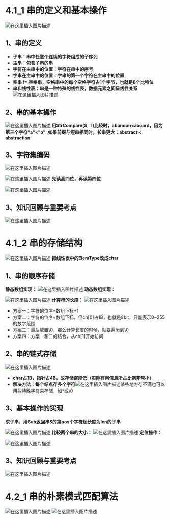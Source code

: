 # 4.1_1 串的定义和基本操作
![在这里插入图片描述](https://img-blog.csdnimg.cn/e5642147d35e495db2609ecb6713f7ab.png)
## 1、串的定义
 - **子串：串中任意个连续的字符组成的子序列**
 - **主串：包含子串的串**
 - **字符在主串中的位置：字符在串中的序号**
 - **字串在主串中的位置：字串的第一个字符在主串中的位置**
 - **空串 != 空格串，空格串中的每个空格字符占1个字节，也就是8个比特位**
 - **串和线性表：串是一种特殊的线性表，数据元素之间呈线性关系**![在这里插入图片描述](https://img-blog.csdnimg.cn/554de2d81ba74bb0b2428d631fc50c00.png)
 ## 2、串的基本操作
 
![在这里插入图片描述](https://img-blog.csdnimg.cn/5ba7a8651dc848cea7dd4edee8fa43ab.png)
**用StrCompare(S, T)比较时，abandon<aboard，因为第三个字符"a"<"o" ,如果前缀与短串相同时，长串更大：abstract < abstraction**
## 3、字符集编码 
![在这里插入图片描述](https://img-blog.csdnimg.cn/d2bfaf3e993e44548a2c0fddfd23f524.png)

![在这里插入图片描述](https://img-blog.csdnimg.cn/c7d4f73604bd42f5ac3f497417f607db.png)
**先读高四位，再读第四位**

![在这里插入图片描述](https://img-blog.csdnimg.cn/0a7aac19dd224a6087c3a66a8ed03179.png)
## 3、知识回顾与重要考点
![在这里插入图片描述](https://img-blog.csdnimg.cn/b4eb4a5ba9fa46a68d33998e1afd2ec3.png)
# 4.1_2 串的存储结构
![在这里插入图片描述](https://img-blog.csdnimg.cn/56813f2597aa46eb93e1ebba4c3ed8d0.png)
**把线性表中的ElemType改成char**
## 1、串的顺序存储
**静态数组实现：**
![在这里插入图片描述](https://img-blog.csdnimg.cn/5a4fa2d1f1e84f50b79c0f7b7d62af1e.png)
**动态数组实现：**

![在这里插入图片描述](https://img-blog.csdnimg.cn/31a8d7a64cf4414aaa7a1ca9c0e09339.png)
**计算串的长度：**
![在这里插入图片描述](https://img-blog.csdnimg.cn/252b9bc757a44782b5d35a9414d2795d.png)
 - 方案一：字符的位序=数组下标+1
 - 方案二：字符的位序=数组下标，但ch[0]占1B，也就是8bit，只能表示0~255的数字范围
 - 方案三：最后放置\0，那么计算长度的时候，就要遍历到\0
 - 方案四：方案一和二的结合，从ch[1]开始访问
## 2、串的链式存储
![在这里插入图片描述](https://img-blog.csdnimg.cn/9ebdf030c54e4a12bda9d6b72b6b7b32.png)
 - **char占1B，指针占4B，故存储密度低（实际有用信息所占比例非常小）**
 - **解决方法：每个结点存多个字符**![在这里插入图片描述](https://img-blog.csdnimg.cn/ab0bf4f198e345f698a49e12cd25f7c7.png)某些地方存不满也可以用些特殊字符来存储，如*或\0
## 3、基本操作的实现
**求子串，用Sub返回串S的第pos个字符起长度为len的子串**

![在这里插入图片描述](https://img-blog.csdnimg.cn/018a8c9f365e4f3b9d01d6f87f0a0a38.png)
**比较两个串的大小：**
![在这里插入图片描述](https://img-blog.csdnimg.cn/0abf28145281436b99e8923e85cdd7fd.png)
**定位操作：**

![在这里插入图片描述](https://img-blog.csdnimg.cn/b7ba0895efa140d8b12e6b4fc9ae71e0.png)
## 3、知识回顾与重要考点
![在这里插入图片描述](https://img-blog.csdnimg.cn/a5def4fc49554f7590029874dbaf9dbd.png)
# 4.2_1 串的朴素模式匹配算法
![在这里插入图片描述](https://img-blog.csdnimg.cn/05239848a18d42c99af8dc144ff08e8e.png)
![在这里插入图片描述](https://img-blog.csdnimg.cn/3b27d93aa37c4c08ad421188b76f4583.png)












